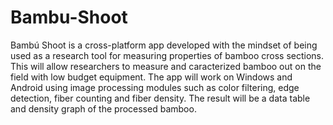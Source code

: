 # Bambu-Shoot
Bambú Shoot is a cross-platform app developed with the mindset of being used as a research tool for measuring properties of bamboo cross sections. This will allow researchers to measure and caracterized bamboo out  on the field with low budget equipment. The app will work on Windows and Android using image processing modules such  as color filtering, edge detection, fiber counting and fiber density. The result will be a data table and density  graph of the processed bamboo.
